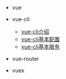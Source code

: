 * vue

* vue-cli
  * [vue-cli介绍](vue-cli-introduce.md)
  * [vue-cli基本配置](vue-cli-config.md)
  * [vue-cli基本服务](vue-cli-serve.md)

* vue-router

* vuex